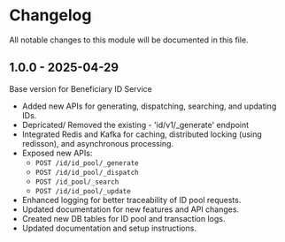 # Changelog
All notable changes to this module will be documented in this file.

## 1.0.0 - 2025-04-29
Base version for Beneficiary ID Service

- Added new APIs for generating, dispatching, searching, and updating IDs.
- Depricated/ Removed the existing - 'id/v1/_generate' endpoint
- Integrated Redis and Kafka for caching, distributed locking (using redisson), and asynchronous processing.
- Exposed new APIs:
  - `POST /id/id_pool/_generate`
  - `POST /id/id_pool/_dispatch`
  - `POST /id_pool/_search`
  - `POST /id/id_pool/_update`
- Enhanced logging for better traceability of ID pool requests.
- Updated documentation for new features and API changes.
- Created new DB tables for ID pool and transaction logs.
- Updated documentation and setup instructions.

